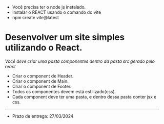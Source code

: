 
- Você precisa ter o node js instalado.
- Instalar o REACT usando o comando do vite
- npm create vite@latest

# Desenvolver um site simples utilizando o React.

*Você deve criar uma pasta componentes dentro da pasta src gerado pelo react*
- Criar o component de Header.
- Criar o component de Main.
- Criar o component de Footer.
- Todos os componentes devem está estilizado(css).
- Cada component deve ter uma pasta, e dentro dessa pasta conter jsx e css.
  
<hr>

- Prazo de entrega: 27/03/2024
